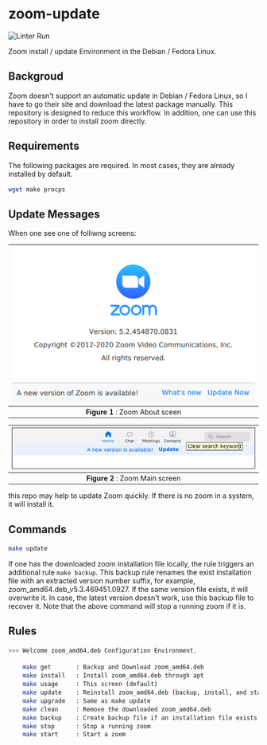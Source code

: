 # zoom-update

![Linter Run](https://github.com/jeonghanlee/zoom-update/workflows/Linter%20Run/badge.svg)

Zoom install / update Environment in the Debian / Fedora Linux.

## Backgroud

Zoom doesn't support an automatic update in Debian / Fedora Linux, so I have to go their site and download the latest package manually. This repository is designed to reduce this workflow. In addition, one can use this repository in order to install zoom directly.

## Requirements

The following packages are required. In most cases, they are already installed by default.

```bash
wget make procps
```

## Update Messages

When one see one of folliwng screens:

|![0png](docs/zoom1.png)|
| :---: |
|**Figure 1** : Zoom About sceen|

|![1png](docs/zoom2.png)|
| :---: |
|**Figure 2** : Zoom Main screen |

this repo may help to update Zoom quickly. If there is no zoom in a system, it will install it.

## Commands

```bash
make update
```

If one has the downloaded zoom installation file locally, the rule triggers an additional rule `make backup`. This backup rule renames the exist installation file with an extracted version number suffix, for example, zoom_amd64.deb_v5.3.469451.0927. If the same version file exists, it will overwrite it. In case, the latest version doesn't work, use this backup file to recover it. Note that the above command will stop a running zoom if it is.

## Rules

```bash
>>> Welcome zoom_amd64.deb Configuration Environment.

    make get       : Backup and Download zoom_amd64.deb
    make install   : Install zoom_amd64.deb through apt
    make usage     : This screen (default)
    make update    : Reinstall zoom_amd64.deb (backup, install, and start)
    make upgrade   : Same as make update
    make clean     : Remove the downloaded zoom_amd64.deb
    make backup    : Create backup file if an installation file exists
    make stop      : Stop a running zoom
    make start     : Start a zoom
```
